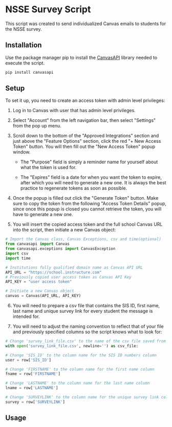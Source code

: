 # NSSE Survey Script

This script was created to send individualized Canvas emails to students for the NSSE survey.

## Installation

Use the package manager pip to install the [CanvasAPI](https://canvasapi.readthedocs.io/en/latest/) library needed to execute the script.
```bash
pip install canvasapi
```

## Setup

To set it up, you need to create an access token with admin level privileges:
1. Log in to Canvas with user that has admin level privileges.

2. Select "Account" from the left navigation bar, then select "Settings" from the pop up menu.

3. Scroll down to the bottom of the "Approved Integrations" section and just above the "Feature Options" section, click the red "+ New Access Token" button. You will then fill out the "New Access Token" popup window.

    * The "Purpose" field is simply a reminder name for yourself about what the token is used for.

    * The "Expires" field is a date for when you want the token to expire, after which you will need to generate a new one. It is always the best practice to regenerate tokens as soon as possible.

4. Once the popup is filled out click the "Generate Token" button. Make sure to copy the token from the following "Access Token Details" popup, since once this popup is closed you cannot retrieve the token, you will have to generate a new one.

5. You will insert the copied access token and the full school Canvas URL into the script, then initiate a new Canvas object:

```python
# Import the Canvas class, Canvas Exceptions, csv and time(optional)
from canvasapi import Canvas
from canvasapi.exceptions import CanvasException
import csv
import time

# Institutions fully qualified domain name as Canvas API URL
API_URL = "https://school.instructure.com"
# Previously copied user access token as Canvas API Key
API_KEY = "user access token"

# Initiate a new Canvas object
canvas = Canvas(API_URL, API_KEY)
```

6. You will need to prepare a csv file that contains the SIS ID, first name, last name and unique survey link for every student the message is intended for.

7. You will need to adjust the naming convention to reflect that of your file and previously specified columns so the script knows what to look for:

```python
# Change 'survey_link_file.csv' to the name of the csv file saved from step 6
with open('survey_link_file.csv', newline='') as csv_file:

# Change 'SIS_ID' to the column name for the SIS ID numbers column
user = row['SIS_ID']

# Change 'FIRSTNAME' to the column name for the first name column
fname = row['FIRSTNAME']

# Change 'LASTNAME' to the column name for the last name column
lname = row['LASTNAME']

# Change 'SURVEYLINK' to the column name for the unique survey link column
survey = row['SURVEYLINK']
```

## Usage
